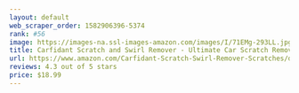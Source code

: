 ```yaml
---
layout: default 
﻿web_scraper_order: 1582906396-5374
rank: #56
image: https://images-na.ssl-images-amazon.com/images/I/71EMg-293LL.jpg
title: Carfidant Scratch and Swirl Remover - Ultimate Car Scratch Remover - Polish & Paint Restorer…
url: https://www.amazon.com/Carfidant-Scratch-Swirl-Remover-Scratches/dp/B07HNHC828/ref=zg_mw_automotive_56?_encoding=UTF8&psc=1&refRID=71P7PJZXCW0B4SNTTKSK
reviews: 4.3 out of 5 stars
price: $18.99 
---
```

